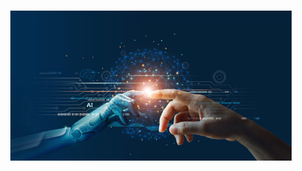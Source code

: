 # <p align="center"><img src="images/360_F_323829966_H32wLhoouiPinJ66KyggCvqQ2dFPuuQ1.jpg" alt="Images" width="450"/></p>

